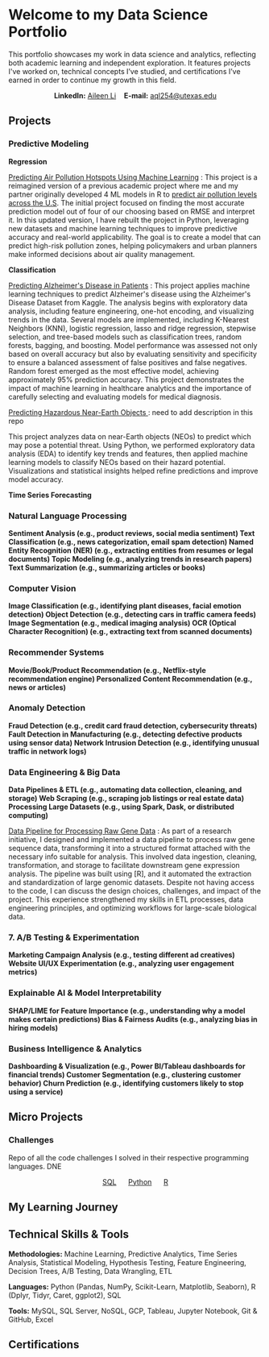 # Welcome to my Data Science Portfolio
This portfolio showcases my work in data science and analytics, reflecting both academic learning and independent exploration. 
It features projects I've worked on, technical concepts I’ve studied, and certifications I’ve earned in order to continue my growth in this field.

<p align=center> <b>LinkedIn:</b> <a href="https://www.linkedin.com/in/aileen-li-public/">Aileen Li</a>&nbsp;&nbsp;&nbsp;&nbsp;<b>E-mail:</b> <a href="mailto:aql254@utexas.edu">aql254@utexas.edu</a></p>

## Projects
<!--sort by types of projects
End-to-End Projects: Demonstrate the full pipeline from data collection to model deployment.
Data Cleaning & Exploration: Showcases how you handle messy data.
Machine Learning Models: Supervised/unsupervised learning, feature engineering, and model evaluation.
Data Visualization & Storytelling: Effective visualizations to communicate findings.
Real-World Applications: Business-oriented solutions or personal interest topics. 

Recreate the air pollution one
Describe the gene pipeline -->

### Predictive Modeling

**Regression**

[Predicting Air Pollution Hotspots Using Machine Learning](link) :
This project is a reimagined version of a previous academic project where me and my partner originally developed 4 ML models in R to [predict air pollution levels across the U.S](https://github.com/TartFroYo/Predicting-Ambient-Air-Pollution-PM2.5-Across-the-Contiguous-U.S/blob/main/README.md). 
The initial project focused on finding the most accurate prediction model out of four of our choosing based on RMSE and interpret it. In this updated version, I have rebuilt the project in Python, leveraging new datasets and machine learning techniques to improve predictive accuracy and real-world applicability. 
The goal is to create a model that can predict high-risk pollution zones, helping policymakers and urban planners make informed decisions about air quality management.

**Classification**

[Predicting Alzheimer's Disease in Patients](https://github.com/kristenlowe/predicting-alzheimers-diagnosis) :
This project applies machine learning techniques to predict Alzheimer's disease using the Alzheimer's Disease Dataset from Kaggle. 
The analysis begins with exploratory data analysis, including feature engineering, one-hot encoding, and visualizing trends in the data. 
Several models are implemented, including K-Nearest Neighbors (KNN), logistic regression, lasso and ridge regression, stepwise selection, and tree-based models such as classification trees, random forests, bagging, and boosting. 
Model performance was assessed not only based on overall accuracy but also by evaluating sensitivity and specificity to ensure a balanced assessment of false positives and false negatives. 
Random forest emerged as the most effective model, achieving approximately 95% prediction accuracy. 
This project demonstrates the impact of machine learning in healthcare analytics and the importance of carefully selecting and evaluating models for medical diagnosis.

[Predicting Hazardous Near-Earth Objects ](https://github.com/TartFroYo/Predicting-Hazardous-Near-Earth-Objects/tree/main):
need to add description in this repo

This project analyzes data on near-Earth objects (NEOs) to predict which may pose a potential threat. Using Python, we performed exploratory data analysis (EDA) to identify key trends and features, then applied machine learning models to classify NEOs based on their hazard potential. Visualizations and statistical insights helped refine predictions and improve model accuracy.

**Time Series Forecasting**

### Natural Language Processing

**Sentiment Analysis (e.g., product reviews, social media sentiment)
Text Classification (e.g., news categorization, email spam detection)
Named Entity Recognition (NER) (e.g., extracting entities from resumes or legal documents)
Topic Modeling (e.g., analyzing trends in research papers)
Text Summarization (e.g., summarizing articles or books)**

### Computer Vision

**Image Classification (e.g., identifying plant diseases, facial emotion detection)
Object Detection (e.g., detecting cars in traffic camera feeds)
Image Segmentation (e.g., medical imaging analysis)
OCR (Optical Character Recognition) (e.g., extracting text from scanned documents)**

### Recommender Systems

**Movie/Book/Product Recommendation (e.g., Netflix-style recommendation engine)
Personalized Content Recommendation (e.g., news or articles)**

### Anomaly Detection

**Fraud Detection (e.g., credit card fraud detection, cybersecurity threats)
Fault Detection in Manufacturing (e.g., detecting defective products using sensor data)
Network Intrusion Detection (e.g., identifying unusual traffic in network logs)**

### Data Engineering & Big Data

**Data Pipelines & ETL (e.g., automating data collection, cleaning, and storage)
Web Scraping (e.g., scraping job listings or real estate data)
Processing Large Datasets (e.g., using Spark, Dask, or distributed computing)**

[Data Pipeline for Processing Raw Gene Data](https://github.com/TartFroYo/Portfolio/blob/main/Data%20Pipeline%20for%20Processing%20Raw%20Gene%20Data) :
As part of a research initiative, I designed and implemented a data pipeline to process raw gene sequence data, transforming it into a structured format attached with the necessary info suitable for analysis. This involved data ingestion, cleaning, transformation, and storage to facilitate downstream gene expression analysis. 
The pipeline was built using [R], and it automated the extraction and standardization of large genomic datasets. Despite not having access to the code, I can discuss the design choices, challenges, and impact of the project.
This experience strengthened my skills in ETL processes, data engineering principles, and optimizing workflows for large-scale biological data.

### 7. A/B Testing & Experimentation

**Marketing Campaign Analysis (e.g., testing different ad creatives)
Website UI/UX Experimentation (e.g., analyzing user engagement metrics)**

### Explainable AI & Model Interpretability

**SHAP/LIME for Feature Importance (e.g., understanding why a model makes certain predictions)
Bias & Fairness Audits (e.g., analyzing bias in hiring models)**

### Business Intelligence & Analytics

**Dashboarding & Visualization (e.g., Power BI/Tableau dashboards for financial trends)
Customer Segmentation (e.g., clustering customer behavior)
Churn Prediction (e.g., identifying customers likely to stop using a service)**

## Micro Projects

### Challenges

Repo of all the code challenges I solved in their respective programming languages. DNE

<p align=center> 
  <a href="LINK">SQL</a> &nbsp;&nbsp;&nbsp;&nbsp; 
  <a href="LINK">Python</a> &nbsp;&nbsp;&nbsp;&nbsp; 
  <a href="LINK">R</a> </p>

<!-- Yes! Here are some great platforms to practice and improve your R coding skills:
General Coding & Algorithm Practice
HackerRank – Offers R challenges, especially in statistics and data science.
LeetCode – Primarily for Python, SQL, and general algorithms, but some problems can be solved in R.
Codewars – Has R programming challenges at various difficulty levels.
Data Science & Statistics in R
DataCamp – Interactive courses in R for data analysis, machine learning, and statistics.
Kaggle – Free R courses, datasets, and coding competitions.
TidyTuesday – Weekly R challenges using real-world datasets.
R-exercises – Tons of exercises categorized by topic (e.g., data wrangling, visualization, machine learning).
Coursera – Offers R courses from Johns Hopkins, Duke, and others.
Machine Learning & Advanced Topics
The Riddler (FiveThirtyEight) – Not R-specific but great math and probability problems you can solve using R.
Project Euler – Algorithmic and mathematical problems solvable in R.-->

## My Learning Journey
<!-- 1️⃣ Foundations (Beginner)
🔹 Basic Statistics & Probability: Descriptive statistics (mean, median, mode, variance, standard deviation), Probability distributions (normal, binomial, Poisson),
Central Limit Theorem, Hypothesis testing & p-values

🔹 Data Analysis & Visualization: Excel basics (pivot tables, VLOOKUP, IF statements), SQL basics (SELECT, WHERE, GROUP BY, JOINS),
Python basics (Pandas, Matplotlib, Seaborn), R basics (dplyr, ggplot2), Dashboarding (Tableau, Power BI)

🔹 Business Analytics & Decision-Making: Business Metrics (KPIs, ROI, CLV), A/B Testing Fundamentals, Time Series Analysis Basics, Intro to Forecasting

2️⃣ Intermediate Topics
🔹 Machine Learning & Predictive Modeling: Regression (Linear & Logistic), Decision Trees & Random Forests, Feature Engineering,
Model Evaluation (MSE, R², ROC Curve), Clustering (K-Means, Hierarchical, DBSCAN)

🔹 Optimization & Operations Research: Linear Programming (Simplex Method), Supply Chain Optimization, Markov Chains & Monte Carlo Simulation,
Dynamic Pricing Strategies

🔹 Data Engineering & Processing: SQL Advanced Queries (CTE, Window Functions), Data Cleaning & Transformation (ETL, Pandas, NumPy)
API Data Extraction & Web Scraping, Cloud Data Storage (BigQuery, Snowflake)

🔹 Advanced Business Analytics: Advanced A/B Testing (Multi-Armed Bandit), Survival Analysis (Customer Retention Modeling), 
Risk Analysis & Fraud Detection, Text Analytics & Sentiment Analysis (NLP Basics)

3️⃣ Advanced Topics
🔹 Deep Learning & AI for Business: Neural Networks (TensorFlow, PyTorch), Natural Language Processing (Transformers, BERT), 
Recommendation Systems (Collaborative Filtering, Matrix Factorization), Reinforcement Learning for Decision-Making

🔹 Big Data & Scalable Analytics: Distributed Computing (Spark, Hadoop), Streaming Data Analysis (Kafka, AWS Kinesis), Real-Time Decision Analytics

🔹 Advanced Optimization & Simulation: Game Theory & Decision Trees, Bayesian Statistics for Decision-Making, Advanced Forecasting Models (ARIMA, Prophet, LSTMs),
Prescriptive Analytics & Optimization

4️⃣ Specialized Topics (Optional Based on Interest)
📌 Finance & Risk Analytics – Portfolio Optimization, Credit Risk Modeling, Algorithmic Trading
📌 Healthcare Analytics – Epidemiology, Patient Outcome Predictions
📌 Marketing Analytics – Customer Segmentation, Personalization
📌 Cybersecurity & Fraud Detection – Anomaly Detection, Behavioral Analysis -->

## Technical Skills & Tools
<!--**Programming & Scripting** 🟢 Python | SQL | R
**Data Analysis & Visualization** 📊 Pandas | NumPy | Matplotlib | Seaborn | (Power BI) | Tableau | (Excel)
**Machine Learning & Statistics** 📈 Statistical Modeling | Predictive Analytics | Hypothesis Testing | Decision Trees | Feature Engineering | Time Series Analysis
**Data Processing & Engineering** 🛠️ ETL | Data Cleaning & Wrangling | (Web Scraping) | Data Pipelines
**Databases & Cloud Technologies** 💾 SQL Server | MySQL | NoSQL | (Snowflake) | GCP 
**Business & Analytics Tools** 📝 Jupyter Notebook | Git & GitHub | (Qualtrics)
**Soft Skills** 🗣️ Data Storytelling | Communicating Technical Concepts | Problem-Solving | Cross-Functional Collaboration -->

**Methodologies:**
Machine Learning, Predictive Analytics, Time Series Analysis, Statistical Modeling, Hypothesis Testing, Feature Engineering, Decision Trees, A/B Testing, Data Wrangling, ETL

**Languages:**
Python (Pandas, NumPy, Scikit-Learn, Matplotlib, Seaborn), R (Dplyr, Tidyr, Caret, ggplot2), SQL

**Tools:**
MySQL, SQL Server, NoSQL, GCP, Tableau, Jupyter Notebook, Git & GitHub, Excel

## Certifications
<!--Statistical Methods & Probability.
Data Wrangling & Cleaning Techniques.
Feature Engineering & Model Tuning.
A/B Testing & Experimentation.
Time Series & Forecasting.
Optimization & Business Analytics.
-
Relevant certificates (Google Data Analytics, AWS, IBM, etc.).
Advanced courses completed (ML, deep learning, analytics). -->

